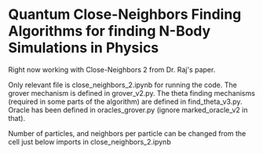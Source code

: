 # Quantum Close-Neighbors Finding Algorithms for finding N-Body Simulations in Physics

Right now working with Close-Neighbors 2 from Dr. Raj's paper.

Only relevant file is close_neighbors_2.ipynb for running the code.
The grover mechanism is defined in grover_v2.py.
The theta finding mechanisms (required in some parts of the algorithm) are defined in find_theta_v3.py.
Oracle has been defined in oracles_grover.py (ignore marked_oracle_v2 in that).

Number of particles, and neighbors per particle can be changed from the cell just below imports in close_neighbors_2.ipynb